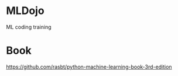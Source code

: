 # MLDojo
ML coding training


# Book 

https://github.com/rasbt/python-machine-learning-book-3rd-edition
